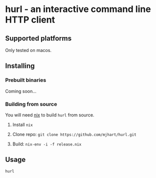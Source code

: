# hurl - an interactive command line HTTP client

## Supported platforms

Only tested on macos.

## Installing

### Prebuilt binaries

Coming soon...

### Building from source

You will need [nix](https://nixos.org/nix/) to build `hurl` from source.

1. Install `nix`

1. Clone repo: `git clone https://github.com/mjhart/hurl.git`

1. Build: `nix-env -i -f release.nix`

## Usage

`hurl`
